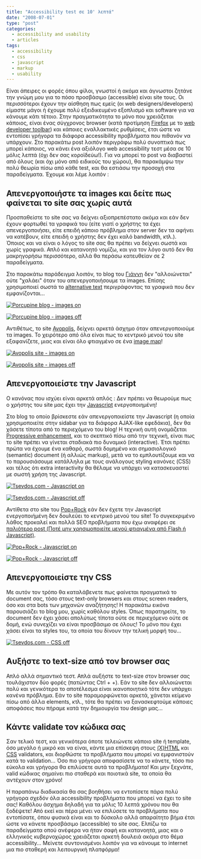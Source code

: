```yaml
---
title: "Accessibility test σε 10' λεπτά"
date: "2008-07-01"
type: "post"
categories:
  - accessibility and usability
  - articles
tags:
  - accessibility
  - css
  - javascript
  - markup
  - usability
---
```


Είναι άπειρες οι φορές όπου φίλοι, γνωστοί ή ακόμα και άγνωστοι ζητάνε την γνώμη μου για το πόσο προσβάσιμο (accessible) είναι site τους. Οι περισσότεροι έχουν την αίσθηση πως εμείς (οι web designers/developers) είμαστε μάγοι ή έχουμε πολύ εξειδικευμένο εξοπλισμό και software για να κάνουμε κάτι τέτοιο. Στην πραγματικότητα το μόνο που χρειάζεται κάποιος, είναι ένας σύγχρονος browser (κατά προτίμηση [Firefox](http://www.mozilla.com/en-US/firefox/ "Firefox browser") με το [web developer toolbar](https://addons.mozilla.org/en-US/firefox/addon/60 "Web developer toolbar for Firefox")) και κάποιες εναλλακτικές ρυθμίσεις, έτσι ώστε να εντοπίσει γρήγορα τα διάφορα accessibility προβλήματα που πιθανόν να υπάρχουν. Στο παρακάτω post λοιπόν περιγράφω πολύ συνοπτικά πως μπορεί κάποιος, να κάνει ένα αξιόλογο web accessibility τεστ μέσα σε 10 μόλις λεπτά (όχι δεν σας κοροϊδεύω!). Για να μπορεί το post να διαβαστεί από όλους (και όχι μόνο από ειδικούς του χώρου), θα παρακάμψω την πολύ θεωρία πίσω από κάθε test, και θα εστιάσω την προσοχή στα παραδείγματα. Έχουμε και λέμε λοιπόν :

## Απενεργοποιήστε τα images και δείτε πως φαίνεται το site σας χωρίς αυτά

Προσπαθείστε το site σας να δείχνει αξιοπρεπέστατο ακόμα και εάν δεν έχουν φορτωθεί τα γραφικά του (είτε γιατί ο χρήστης τα έχει απενεργοποιήσει, είτε επειδή κάποιο πρόβλημα στον server δεν τα αφήνει να κατέβουν, είτε επειδή ο χρήστης δεν έχει καλό bandwidth, κτλ.). Όποιος και να είναι ο λόγος το site σας θα πρέπει να δείχνει σωστά και χωρίς γραφικά. Απλό και κατανοητό νομίζω, και για τον λόγο αυτό δεν θα μακρηγορήσω περισσότερο, αλλά θα περάσω κατευθείαν σε 2 παραδείγματα.

Στο παρακάτω παράδειγμα λοιπόν, το blog του [Γιάννη](http://el.porcupine.gr/ "Porcupine colors blog") δεν "αλλοιώνεται" ούτε "χαλάει" όταν του απενεργοποιήσουμε τα images. Επίσης χρησιμοποιεί σωστά το [alternative text](http://www.w3.org/QA/Tips/altAttribute "Alternative attribute") περιγράφοντας τα γραφικά που δεν εμφανίζονται...

[![](https://i0.wp.com/farm4.static.flickr.com/3265/2623494007_c761a33807_m.jpg?resize=240%2C153 "Porcupine blog - images on")](https://i2.wp.com/farm4.static.flickr.com/3265/2623494007_716cb2e427_o.jpg "porcupine blog - images on")

[![](https://i2.wp.com/farm4.static.flickr.com/3138/2624318448_6a8b21f778_m.jpg?resize=240%2C153 "Porcupine blog - images off")](https://i1.wp.com/farm4.static.flickr.com/3138/2624318448_4cbcf69193_o.jpg "Porcupine blog - images off")

Αντιθέτως, το site [Avopolis](http://www.avopolis.gr/ "Avopolis site"), δείχνει αρκετά άσχημο όταν απενεργοποιούμε τα images. Το χειρότερο από όλα είναι πως το κεντρικό μενού του site εξαφανίζετε, μιας και είναι όλο φτιαγμένο σε ένα [image map](http://www.w3.org/TR/REC-html40/struct/objects.html#h-13.6 "Image map")!

[![](https://i0.wp.com/farm4.static.flickr.com/3255/2623494299_9717e7c858_m.jpg?resize=240%2C153 "Avopolis site - images on")](https://i1.wp.com/farm4.static.flickr.com/3255/2623494299_5f7cded3cb_o.jpg "Avopolis site - images on")

[![](https://i1.wp.com/farm4.static.flickr.com/3170/2624319034_f29edb7c65_m.jpg?resize=240%2C153 "Avopolis site - images off")](https://i1.wp.com/farm4.static.flickr.com/3170/2624319034_fff07e8fba_o.jpg "Avopolis site - images off")

## Απενεργοποιείστε την Javascript

Ο κανόνας που ισχύει είναι αρκετά απλός : Δεν πρέπει να θεωρούμε πως ο χρήστης του site μας έχει την [Javascript](http://en.wikipedia.org/wiki/JavaScript "Javascript") ενεργοποιημένη!

Στο blog το οποίο βρίσκεστε εάν απενεργοποιείστε την Javascript (η οποία χρησιμοποιείτε στην sidabar για τα διάφορα AJAX-like εφεδάκια), δεν θα χάσετε τίποτα από το περιεχόμενο του blog! Η τεχνική αυτή ονομάζεται [Progressive enhancement](http://en.wikipedia.org/wiki/Progressive_Enhancement "Proggressive Enhancement"), και το σκεπτικό πίσω από την τεχνική, είναι πως το site πρέπει να γίνεται σταδιακά πιο δυναμικό (interactive). Έτσι πρέπει πρώτα να έχουμε ένα καθαρό, σωστά δομημένο και σημασιολογικό (semantic) document (ή αλλιώς markup), μετά να τo εμπλουτίζουμε και να το παρουσιάσουμε κατάλληλα με τους ανάλογους styling κανόνες (CSS) και τέλος ότι extra interactivity θα θέλαμε να υπάρχει να κατασκευαστεί με σωστή χρήση της Javascript.

[![](https://i0.wp.com/farm4.static.flickr.com/3290/2623495243_501f967f9b_m.jpg?resize=240%2C153 "Tsevdos.com - Javascript on")](https://i0.wp.com/farm4.static.flickr.com/3290/2623495243_390f5fcf09_o.jpg "Tsevdos.com - Javascript on")

[![](https://i0.wp.com/farm4.static.flickr.com/3029/2624319292_d58206f508_m.jpg?resize=240%2C153 "Tsevdos.com - Javascript off")](https://i2.wp.com/farm4.static.flickr.com/3029/2624319292_ea21274a88_o.jpg "Tsevdos.com - Javascript off")

Αντίθετα στο site του [Pop+Rock](http://www.pop-rock.gr/ "Pop+Rock site") εάν δεν έχετε την Javascript ενεργοποιήμένη δεν δουλεύει το κεντρικό μενού του site! Το συγκεκριμένο λάθος προκαλεί και πολλά SEO προβλήματα που έχω αναφέρει σε [παλιότερο post (Ποτέ μην χρησιμοποιείτε μενού φτιαγμένα από Flash ή Javascript)](http://www.tsevdos.com/2008/06/17/search-engine-optimization-seo-for-bloggers/ "SEO for bloggers").

[![](https://i1.wp.com/farm4.static.flickr.com/3276/2623495601_d45c222791_m.jpg?resize=240%2C192 "Pop+Rock - Javascript on")](https://i0.wp.com/farm4.static.flickr.com/3276/2623495601_f1a58c37b4_o.jpg "Pop+Rock - Javascript on")

[![](https://i2.wp.com/farm4.static.flickr.com/3233/2623496149_898222d9b7_m.jpg?resize=240%2C192 "Pop+Rock - Javascript off")](https://i2.wp.com/farm4.static.flickr.com/3233/2623496149_ba0584d171_o.jpg "Pop+Rock - Javascript off")

## Απενεργοποιείστε την CSS

Με αυτόν τον τρόπο θα καταλάβενετε πως φαίνεται πραγματικά το document σας, τόσο στους text-only browsers και στους screen readers, όσο και στα bots των μηχανών αναζήτησης! H παρακάτω εικόνα παρουσιάζει το blog μου, χωρίς καθόλου styles. Όπως παρατηρείτε, το document δεν έχει χάσει απολύτως τίποτα ούτε σε περιεχόμενο ούτε σε δομή, ενώ συνεχίζει να είναι προσβάσιμο σε όλους! Το μόνο που έχει χάσει είναι τα styles του, τα οποία του δίνουν την τελική μορφή του...

[![](https://i2.wp.com/farm4.static.flickr.com/3156/2624320776_52f60e7612_m.jpg?resize=240%2C153 "Tsevdos.com - CSS off")](https://i1.wp.com/farm4.static.flickr.com/3156/2624320776_15422ea30c_o.jpg "Tsevdos.com - CSS off")

## Αυξήστε το text-size από τον browser σας

Απλό αλλά σημαντικό τεστ. Απλά αυξήστε το text-size στον browser σας τουλάχιστον δύο φορές (πατώντας Ctrl + +). Εάν το site δεν αλλοιώνεται πολύ και γενικότερα το αποτέλεσμα είναι ικανοποιητικό τότε δεν υπάρχει κανένα πρόβλημα. Εάν το site παραμορφώνεται αρκετά, χάνεται κείμενο πίσω από άλλα elements, κτλ., τότε θα πρέπει να ξανασκεφτούμε κάποιες αποφάσεις που πήραμε κατά την δημιουργία του design μας...

## Κάντε validate τον κώδικα σας

Σαν τελικό τεστ, και γενικότερα όποτε τελειώνετε κάποιο site ή template, όσο μεγάλο ή μικρό και να είναι, κάντε μια επίσκεψη στους [(X)HTML](http://validator.w3.org/ "(XHTML) validator") και [CSS](http://jigsaw.w3.org/css-validator/ "CSS validator") validators, και διορθώστε τα προβλήματα που μπορεί να εμφανιστούν κατά το validation... Όσο πιο γρήγορα αποφασίσετε να το κάνετε, τόσο πιο εύκολα και γρήγορα θα επιλύσετε αυτά τα προβλήματα! Και μην ξεχνάτε, valid κώδικας σημαίνει πιο σταθερά και ποιοτικά site, τα οποία θα αντέχουν στον χρόνο!

Η παραπάνω διαδικασία θα σας βοηθήσει να εντοπίσετε πάρα πολύ γρήγορα σχεδόν όλα accessibility προβλήματα που μπορεί να έχει το site σας! Καθόλου άσχημα δηλαδή για τα μόλις 10 λεπτά χρόνου που θα ξοδέψετε! Από εκεί και πέρα μένει να επιλύσετε τα προβλήματα που εντοπίσατε, όπου φυσικά είναι και το δύσκολο αλλά απαραίτητο βήμα έτσι ώστε να κάνετε προσβάσιμο (accessible) το site σας. Ελπίζω τα παραδείγματα οπού ανέφερα να ήταν σαφή και κατανοητά, μιας και ο ελληνικός κυβερνοχώρος χρειάζεται αρκετή δουλειά ακόμα στο θέμα accessibility... Μείνετε συντονισμένοι λοιπόν για να κάνουμε το internet μια πιο σταθερή και λειτουργική πλατφόρμα!
